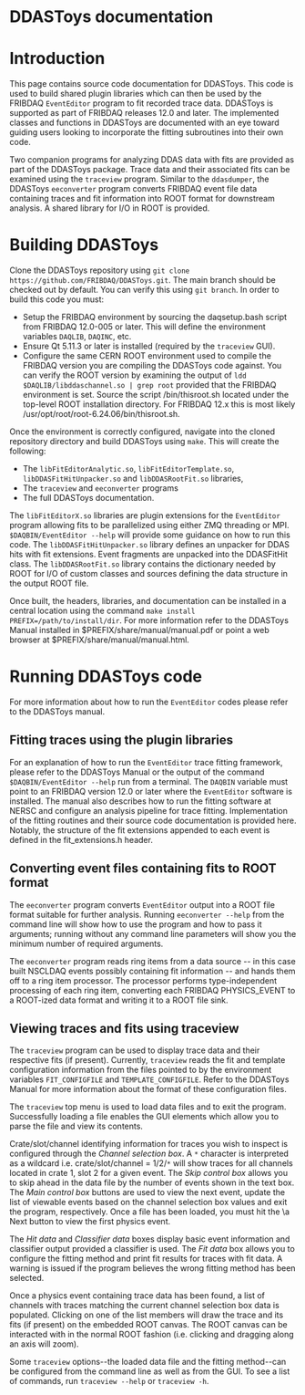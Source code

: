 # DDASToys documentation

# Introduction
This page contains source code documentation for DDASToys. This code is used to build shared plugin libraries which can then be used by the FRIBDAQ `EventEditor` program to fit recorded trace data. DDASToys is supported as part of FRIBDAQ releases 12.0 and later. The implemented classes and functions in DDASToys are documented with an eye toward guiding users looking to incorporate the fitting subroutines into their own code.

Two companion programs for analyzing DDAS data with fits are provided as part of the DDASToys package. Trace data and their associated fits can be examined using the `traceview` program. Similar to the `ddasdumper`, the DDASToys `eeconverter` program converts FRIBDAQ event file data containing traces and fit information into ROOT format for downstream analysis. A shared library for I/O in ROOT is provided.

# Building DDASToys
Clone the DDASToys repository using `git clone https://github.com/FRIBDAQ/DDASToys.git`. The main branch should be checked out by default. You can verify this using `git branch`. In order to build this code you must:

- Setup the FRIBDAQ environment by sourcing the daqsetup.bash script from FRIBDAQ 12.0-005 or later. This will define the environment variables `DAQLIB`, `DAQINC`, etc.
- Ensure Qt 5.11.3 or later is installed (required by the `traceview` GUI).
- Configure the same CERN ROOT environment used to compile the FRIBDAQ version you are compiling the DDASToys code against. You can verify the ROOT version by examining the output of `ldd $DAQLIB/libddaschannel.so | grep root` provided that the FRIBDAQ environment is set. Source the script /bin/thisroot.sh located under the top-level ROOT installation directory. For FRIBDAQ 12.x this is most likely /usr/opt/root/root-6.24.06/bin/thisroot.sh.

Once the environment is correctly configured, navigate into the cloned repository directory and build DDASToys using `make`. This will create the following:
* The `libFitEditorAnalytic.so`, `libFitEditorTemplate.so`, `libDDASFitHitUnpacker.so` and `libDDASRootFit.so` libraries,
* The `traceview` and `eeconverter` programs
* The full DDASToys documentation.

The `libFitEditorX.so` libraries are plugin extensions for the `EventEditor` program allowing fits to be parallelized using either ZMQ threading or MPI. `$DAQBIN/EventEditor --help` will provide some guidance on how to run this code. The `libDDASFitHitUnpacker.so` library defines an unpacker for DDAS hits with fit extensions. Event fragments are unpacked into the DDASFitHit class. The `libDDASRootFit.so` library contains the dictionary needed by ROOT for I/O of custom classes and sources defining the data structure in the output ROOT file.

Once built, the headers, libraries, and documentation can be installed in a central location using the command `make install PREFIX=/path/to/install/dir`. For more information refer to the DDASToys Manual installed in $PREFIX/share/manual/manual.pdf or point a web browser at $PREFIX/share/manual/manual.html.

# Running DDASToys code
For more information about how to run the `EventEditor` codes please refer to the DDASToys manual.

## Fitting traces using the plugin libraries
For an explanation of how to run the `EventEditor` trace fitting framework, please refer to the DDASToys Manual or the output of the command `$DAQBIN/EventEditor --help` run from a terminal. The `DAQBIN` variable must point to an FRIBDAQ version 12.0 or later where the `EventEditor` software is installed. The manual also describes how to run the fitting software at NERSC and configure an analysis pipeline for trace fitting. Implementation of the fitting routines and their source code documentation is provided here. Notably, the structure of the fit extensions appended to each event is defined in the fit_extensions.h header.

## Converting event files containing fits to ROOT format
The `eeconverter` program converts `EventEditor` output into a ROOT file format suitable for further analysis. Running `eeconverter --help` from the command line will show how to use the program and how to pass it arguments; running without any command line parameters will show you the minimum number of required arguments.

The `eeconverter` program reads ring items from a data source -- in this case built NSCLDAQ events possibly containing fit information -- and hands them off to a ring item processor. The processor performs type-independent processing of each ring item, converting each FRIBDAQ PHYSICS_EVENT to a ROOT-ized data format and writing it to a ROOT file sink.

## Viewing traces and fits using traceview
The `traceview` program can be used to display trace data and their respective fits (if present). Currently, `traceview` reads the fit and template configuration information from the files pointed to by the environment variables `FIT_CONFIGFILE` and `TEMPLATE_CONFIGFILE`. Refer to the DDASToys Manual for more information about the format of these configuration files.

The `traceview` top menu is used to load data files and to exit the program. Successfully loading a file enables the GUI elements which allow you to parse the file and view its contents.

Crate/slot/channel identifying information for traces you wish to inspect is configured through the <em>Channel selection box</em>. A `*` character is interpreted as a wildcard i.e. crate/slot/channel = 1/2/`*` will show traces for all channels located in crate 1, slot 2 for a given event. The <em>Skip control box</em> allows you to skip ahead in the data file by the number of events shown in the text box. The <em>Main control box</em> buttons are used to view the next event, update the list of viewable events based on the channel selection box values and exit the program, respectively. Once a file has been loaded, you must hit the \a Next button to view the first physics event.

The <em>Hit data</em> and <em>Classifier data</em> boxes display basic event information and classifier output provided a classifier is used. The <em>Fit data</em> box allows you to configure the fitting method and print fit results for traces with fit data. A warning is issued if the program believes the wrong fitting method has been selected.

Once a physics event containing trace data has been found, a list of channels with traces matching the current channel selection box data is populated. Clicking on one of the list members will draw the trace and its fits (if present) on the embedded ROOT canvas. The ROOT canvas can be interacted with in the normal ROOT fashion (i.e. clicking and dragging along an axis will zoom). 

Some `traceview` options--the loaded data file and the fitting method--can be configured from the command line as well as from the GUI. To see a list of commands, run `traceview --help` or `traceview -h`.